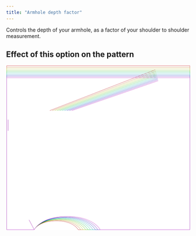 ```yaml
---
title: "Armhole depth factor"
---
```


Controls the depth of your armhole, as a factor of your shoulder to shoulder measurement.

## Effect of this option on the pattern

![This image shows the effect of this option by superimposing several variants that have a different value for this option](tamiko_armholedepthfactor_sample.svg "Effect of this option on the pattern")
